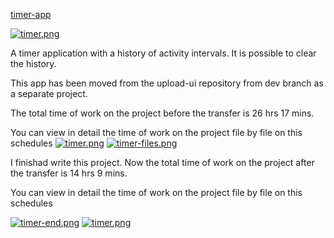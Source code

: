 [timer-app]([https://toryostr.github.io/timer-app/](https://timer-with-history.netlify.app/))

[![timer.png](https://i.postimg.cc/Vk6kP8fs/timer.png)](https://postimg.cc/F7M40wkw)

A timer application with a history of activity intervals. It is possible to clear the history.

This app has been moved from the upload-ui repository from dev branch as a separate project.

The total time of work on the project before the transfer is 26 hrs 17 mins.

You can view in detail the time of work on the project file by file on this schedules
[![timer.png](https://i.postimg.cc/63KWSBbD/timer.png)](https://postimg.cc/XZ26B6b8)
[![timer-files.png](https://i.postimg.cc/sxx5QFd0/timer-files.png)](https://postimg.cc/dZMhpx08)

I finishad write this project.
Now the total time of work on the project after the transfer is 14 hrs 9 mins.

You can view in detail the time of work on the project file by file on this schedules

[![timer-end.png](https://i.postimg.cc/rFTDb3Rz/timer-end.png)](https://postimg.cc/HjSW8S2C)
[![timer.png](https://i.postimg.cc/3wG73rPh/timer.png)](https://postimg.cc/8FTxHGpX)
